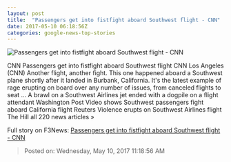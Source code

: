 ```yaml
---
layout: post
title:  "Passengers get into fistfight aboard Southwest flight - CNN"
date: 2017-05-10 06:18:56Z
categories: google-news-top-stories
---
```


![Passengers get into fistfight aboard Southwest flight - CNN](http://i2.cdn.cnn.com/cnnnext/dam/assets/170510015727-burbank-airport-plane-fight-super-tease.jpg)

CNN Passengers get into fistfight aboard Southwest flight CNN Los Angeles (CNN) Another flight, another fight. This one happened aboard a Southwest plane shortly after it landed in Burbank, California. It's the latest example of rage erupting on board over any number of issues, from canceled flights to seat ... A brawl on a Southwest Airlines jet ended with a dogpile on a flight attendant Washington Post Video shows Southwest passengers fight aboard California flight Reuters Violence erupts on Southwest Airlines flight The Hill all 220 news articles »


Full story on F3News: [Passengers get into fistfight aboard Southwest flight - CNN](http://www.f3nws.com/n/t2PSkB)

> Posted on: Wednesday, May 10, 2017 11:18:56 AM
